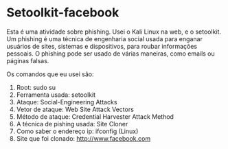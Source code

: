 # Setoolkit-facebook

Esta é uma atividade sobre phishing. Usei o Kali Linux na web, e o setoolkit.
Um phishing é uma técnica de engenharia social usada para enganar usuários de sites, sistemas e dispositivos, para roubar informações pessoais.
O phishing pode ser usado de várias maneiras, como emails ou páginas falsas.


Os comandos que eu usei são:

1) Root: sudo su
2) Ferramenta usada: setoolkit
3) Ataque: Social-Engineering Attacks
4) Vetor de ataque: Web Site Attack Vectors
5) Método de ataque: Credential Harvester Attack Method 
6) A técnica de pishing usada: Site Cloner
7) Como saber o endereço ip: ifconfig (Linux)
8) Site que foi clonado: http://www.facebook.com

